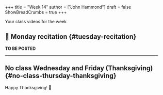 +++
title = "Week 14"
author = ["John Hammond"]
draft = false
ShowBreadCrumbs = true
+++

Your class videos for the week
<!--more-->


## 🎥 Monday recitation {#tuesday-recitation}

**TO BE POSTED**

---


## No class Wednesday and Friday (Thanksgiving) {#no-class-thursday-thanksgiving}

Happy Thanksgiving! 🦃
